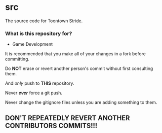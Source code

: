 # src #

The source code for Toontown Stride.

### What is this repository for? ###

* Game Development

It is recommended that you make all of your changes in a fork before committing.

Do **NOT** erase or revert another person's commit without first consulting them.

And *only* push to **THIS** repository.

Never **_ever_** force a git push.

Never change the gitignore files unless you are adding something to them.

## DON'T REPEATEDLY REVERT ANOTHER CONTRIBUTORS COMMITS!!! ##